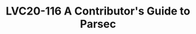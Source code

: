 ---
categories:
- lvc20
description: Parsec is the Platform Abstraction for Security, an open-source initiative
  that aims to create simple, standardised, ergonomic software interfaces for interacting
  with hardware-backed security features on any platform in any programming language.
  Parsec has now been accepted by the Cloud Native Compute Foundation as a sandbox
  project, which makes this the ideal time to learn how to contribute - and there
  is plenty to do! This developer-focused session will provide an overview of the
  Parsec architecture and its long-term vision, along with a guided tour of the code
  base, and some pointers for getting started.
image: /assets/images/featured-images/lvc20/LVC20-116.png
session_id: LVC20-116
session_room: '[Track 1] IoT/Edge/Embedded'
session_slot:
  end_time: 2020-09-22 14:55
  start_time: 2020-09-22 14:30
session_speakers:
- speaker_bio: Paul has been a solutions architect at Arm since November 2018, having
    previously held software engineering positions at companies including Citrix and
    Global Graphics. He is a graduate of Aston University and is currently based in
    Cambridge, UK. Paul is a maintainer of the Parsec project and acts as a technical
    lead for Arm&#39;s contributions to it. When not working, Paul is passionate about
    music, and is a keen composer/arranger in his spare time. He lives in Cambridgeshire
    with his wife and daughter.
  speaker_company: Arm
  speaker_image: http://avatars.sched.co/0/07/11406040/avatar.jpg.320x320px.jpg?9e7
  speaker_name: Paul Howard
  speaker_position: Principal System Solutions Architect
  speaker_role: attendee, speaker
- speaker_bio: Hugues is a Senior Software Engineer at Arm. Hugues started Software
    very low down the stack, writing drivers and firmware for microcontrollers. Thinking
    that safer languages are the future of Systems Programming, he has worked on improving
    the support of Rust on some Arm architecture profiles.&lt;br /&gt; Now working
    way higher up in the stack but keeping the Rust theme around for new exciting,
    security-related, projects!
  speaker_company: Arm
  speaker_image: http://avatars.sched.co/c/e4/10677980/avatar.jpg.320x320px.jpg?bfe
  speaker_name: Hugues de Valon
  speaker_position: Senior Software Engineer
  speaker_role: attendee, speaker
session_track: Security
tag: session
tags: Security
title: LVC20-116 A Contributor's Guide to Parsec
---
